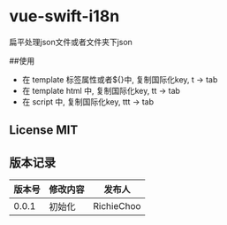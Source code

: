 # vue-swift-i18n
扁平处理json文件或者文件夹下json


##使用
- 在 template 标签属性或者${}中, 复制国际化key, t -> tab
- 在 template html 中, 复制国际化key, tt -> tab
- 在 script 中, 复制国际化key, ttt -> tab


## License MIT

## 版本记录

| 版本号 | 修改内容 | 发布人 |
|-- | -- | -- |
| 0.0.1 | 初始化 | RichieChoo |
